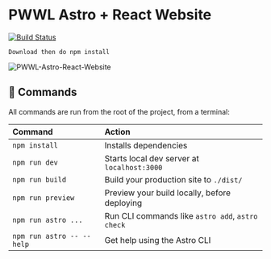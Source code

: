 # PWWL Astro + React Website

[![Build Status](https://badges.netlify.com/api/site-name.svg?branch=master)](https://glittering-biscuit-572c74.netlify.app/)

```
Download then do npm install
```

<img src="https://onedrive.live.com/embed?resid=8C53F5626A46603F%21132&authkey=%21APtZeQr5MitQDBY" alt="PWWL-Astro-React-Website"/>

## 🧞 Commands

All commands are run from the root of the project, from a terminal:

| Command                   | Action                                           |
| :------------------------ | :----------------------------------------------- |
| `npm install`             | Installs dependencies                            |
| `npm run dev`             | Starts local dev server at `localhost:3000`      |
| `npm run build`           | Build your production site to `./dist/`          |
| `npm run preview`         | Preview your build locally, before deploying     |
| `npm run astro ...`       | Run CLI commands like `astro add`, `astro check` |
| `npm run astro -- --help` | Get help using the Astro CLI                     |
